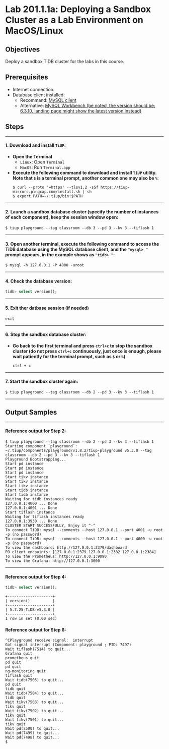# Lab 201.1.1a: Deploying a Sandbox Cluster as a Lab Environment on MacOS/Linux

## Objectives
Deploy a sandbox TiDB cluster for the labs in this course.

## Prerequisites
+ Internet connection.
+ Database client installed:
  + Recommand: [MySQL client](https://google.com/search?q=MacOS+mysql+client+install)
  + Alternative: [MySQL Workbench (be noted, the version should be: 6.3.10, landing page might show the latest version instead)](https://downloads.mysql.com/archives/workbench/)


## Steps

------------------------------------------------------
#### 1. Download and install `TiUP`:
+ **Open the Terminal**
  + `Linux`: Open `Terminal`
  + `MacOS`: Run `Terminal.app`
+ **Execute the following command to download and install `TiUP` utility. Note that `$` is a terminal prompt, another common one may also be `%`**:
  ```
  $ curl --proto '=https' --tlsv1.2 -sSf https://tiup-mirrors.pingcap.com/install.sh | sh
  $ export PATH=~/.tiup/bin:$PATH
  ```

------------------------------------------------------
#### 2. Launch a sandbox database cluster (specify the number of instances of each component), keep the session window open:
```
$ tiup playground --tag classroom --db 3 --pd 3 --kv 3 --tiflash 1
```

------------------------------------------------------
#### 3. Open another terminal, execute the following command to access the TiDB database using the MySQL database client, and the `"mysql> "` prompt appears, in the example shows as `"tidb> "`:
```
$ mysql -h 127.0.0.1 -P 4000 -uroot
```

------------------------------------------------------
#### 4. Check the database version:
```sql
tidb> select version();
```

------------------------------------------------------
#### 5. Exit ther datbase session (if needed)
```
exit
```

------------------------------------------------------
#### 6. Stop the sandbox database cluster:
+ **Go back to the first terminal and press `ctrl+c` to stop the sandbox cluster (do not press `ctrl+c` continuously, just once is enough, please wait patiently for the terminal prompt, such as `$` or `%`)**
  ```
  ctrl + c
  ```

------------------------------------------------------
#### 7. Start the sandbox cluster again:
```
$ tiup playground --tag classroom --db 2 --pd 3 --kv 3 --tiflash 1
```

------------------------------------------------------
## Output Samples

------------------------------------------------------
#### Reference output for Step 2:
```
$ tiup playground --tag classroom --db 2 --pd 3 --kv 3 --tiflash 1
Starting component `playground`: ~/.tiup/components/playground/v1.8.2/tiup-playground v5.3.0 --tag classroom --db 2 --pd 3 --kv 3 --tiflash 1
Playground Bootstrapping...
Start pd instance
Start pd instance
Start pd instance
Start tikv instance
Start tikv instance
Start tikv instance
Start tidb instance
Start tidb instance
Waiting for tidb instances ready
127.0.0.1:4000 ... Done
127.0.0.1:4001 ... Done
Start tiflash instance
Waiting for tiflash instances ready
127.0.0.1:3930 ... Done
CLUSTER START SUCCESSFULLY, Enjoy it ^-^
To connect TiDB: mysql --comments --host 127.0.0.1 --port 4001 -u root -p (no password)
To connect TiDB: mysql --comments --host 127.0.0.1 --port 4000 -u root -p (no password)
To view the dashboard: http://127.0.0.1:2379/dashboard
PD client endpoints: [127.0.0.1:2379 127.0.0.1:2382 127.0.0.1:2384]
To view the Prometheus: http://127.0.0.1:9090
To view the Grafana: http://127.0.0.1:3000
```

------------------------------------------------------
#### Reference output for Step 4:
```sql
tidb> select version();
```
```
+--------------------+
| version()          |
+--------------------+
| 5.7.25-TiDB-v5.3.0 |
+--------------------+
1 row in set (0.00 sec)
```

#### Reference output for Step 6:
```
^CPlayground receive signal:  interrupt
Got signal interrupt (Component: playground ; PID: 7497)
Wait tiflash(7514) to quit...
Grafana quit
prometheus quit
pd quit
pd quit
ng-monitoring quit
tiflash quit
Wait tidb(7505) to quit...
pd quit
tidb quit
Wait tidb(7504) to quit...
tidb quit
Wait tikv(7503) to quit...
tikv quit
Wait tikv(7502) to quit...
tikv quit
Wait tikv(7501) to quit...
tikv quit
Wait pd(7500) to quit...
Wait pd(7499) to quit...
Wait pd(7498) to quit...
$
```